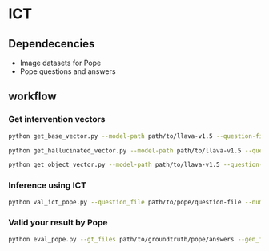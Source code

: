 # ICT 
## Dependecencies
- Image datasets for Pope
- Pope questions and answers
## workflow
### Get intervention vectors
```bash
python get_base_vector.py --model-path path/to/llava-v1.5 --question-file path/to/pope/question-file --image-folder path/to/your/coco/images --seed ${1:-55} --length 1500 --output ./base
```
```bash
python get_hallucinated_vector.py --model-path path/to/llava-v1.5 --question-file path/to/pope/question-file --image-folder path/to/your/coco/images --seed ${1:-55} --length 1500 --output ./hallucinated
```
```bash
python get_object_vector.py --model-path path/to/llava-v1.5 --question-file path/to/pope/question-file --image-folder path/to/your/coco/images --seed ${1:-55} --length 1500 --output ./object
``` 
### Inference using ICT
```bash
python val_ict_pope.py --question_file path/to/pope/question-file --num_heads 256 --alpha 8 --seed ${1:-55} --length 1500 --target_dataset coco --type both  
``` 
### Valid your result by Pope
```bash
python eval_pope.py --gt_files path/to/groundtruth/pope/answers --gen_files answer.jsonl 
